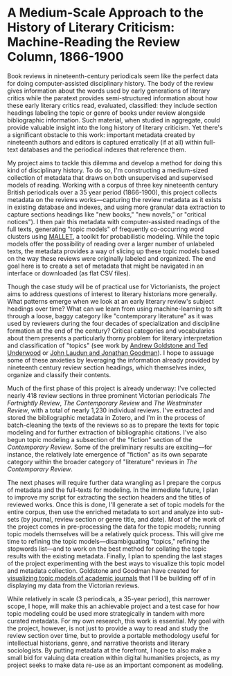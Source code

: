 # A Medium-Scale Approach to the History of Literary Criticism: Machine-Reading the Review Column, 1866-1900

Book reviews in nineteenth-century periodicals seem like the perfect data for doing computer-assisted disciplinary history. The body of the review gives information about the words used by early generations of literary critics while the paratext provides semi-structured information about how these early literary critics read, evaluated, classified: they include section headings labeling the topic or genre of books under review alongside bibliographic information. Such material, when studied in aggregate, could provide valuable insight into the long history of literary criticism. Yet there's a significant obstacle to this work: important metadata created by nineteenth authors and editors is captured erratically (if at all) within full-text databases and the periodical indexes that reference them. 

My project aims to tackle this dilemma and develop a method for doing this kind of disciplinary history.  To do so, I'm constructing a medium-sized collection of metadata that draws on both unsupervised and supervised models of reading. Working with a corpus of three key nineteenth century British periodicals over a 35 year period (1866-1900), this project collects metadata on the reviews works––capturing the review metadata as it exists in existing database and indexes, and using more granular data extraction to capture sections headings like  "new books," "new novels," or "critical notices"). I then pair this metadata with computer-assisted readings of the full texts, generating "topic models" of frequently co-occurring word clusters using [MALLET](http://mallet.cs.umass.edu/), a toolkit for probabilistic modeling. While the topic models offer the possibility of reading over a larger number of unlabeled texts, the metadata provides a way of slicing up these topic models based on the way these reviews were originally labeled and organized. The end goal here is to create a set of metadata that might be navigated in an interface or downloaded (as flat CSV files). 

Though the case study will be of practical use for Victorianists, the project aims to address  questions of interest to literary historians more generally. What patterns emerge when we look at an early literary review's subject headings over time? What can we learn from using machine-learning to sift through a loose, baggy category like "contemporary literature" as it was  used by reviewers during the four decades of specialization and discipline formation at the end of the century? Critical categories and vocabularies about them presents a particularly thorny problem for literary interpretation and classification of "topics" (see work by [Andrew Goldstone and Ted Underwood](https://muse.jhu.edu/article/558875/summary) or [John Laudun and Jonathan Goodman](https://muse.jhu.edu/article/524280/summary)). I hope to assuage some of these anxieties by leveraging the information already provided by nineteenth century review section headings, which themselves index, organize and classify their contents. 

Much of the first phase of this project is already underway: I've collected nearly 418 review sections in three prominent Victorian periodicals *The Fortnightly Review*, *The Contemporary Review* and *The Westminster Review*, with a total of nearly 1,230 individual reviews. I've extracted and stored the bibliographic metadata in Zotero, and I'm in the process of batch-cleaning the texts of the reviews so as to prepare the texts for topic modeling and for further extraction of bibliographic citations. I've also begun topic modeling a subsection of the "fiction" section of the *Contemporary Review*. Some of the preliminary results are exciting––for instance, the relatively late emergence of "fiction" as its own separate category within the broader category of "literature" reviews in *The Contemporary Review*.

The next phases will require further data wrangling as I prepare the corpus of metadata and the full-texts for modeling. In the immediate future, I plan to improve my script for extracting the section headers and the titles of reviewed works. Once this is done, I'll  generate a set of topic models for the entire corpus, then use the enriched metadata to sort and analyze  into sub-sets (by journal, review section or genre title, and date). Most of the work of the project comes in pre-processing the data for the topic models; running topic models themselves will be a relatively quick process. This will give me time to refining the topic models––disambiguating "topics," refining the stopwords list––and to work on the best method for collating the topic results with the existing metadata. Finally, I plan to spending the last stages of the project experimenting with the best ways to visualize this topic model and metadata collection. Goldstone and Goodman have created for [visualizing topic models of academic journals](http://www.rci.rutgers.edu/~ag978/quiet/) that I'll be building off of in displaying my data from the Victorian reviews.
 
While relatively in scale (3 periodicals, a 35-year period), this narrower scope, I hope, will make this an achievable project and a test case for how topic modeling could be used more strategically in tandem with more curated metadata. For my own research, this work is essential. My goal with the project, however, is not just to provide a way to read and study the review section over time, but to provide a portable methodology useful for intellectual historians, genre, and narrative theorists and literary sociologists. By putting metadata at the forefront, I hope to also make a small bid for valuing data creation within digital humanities projects, as my project seeks to make data re-use as an important component as modeling. 
